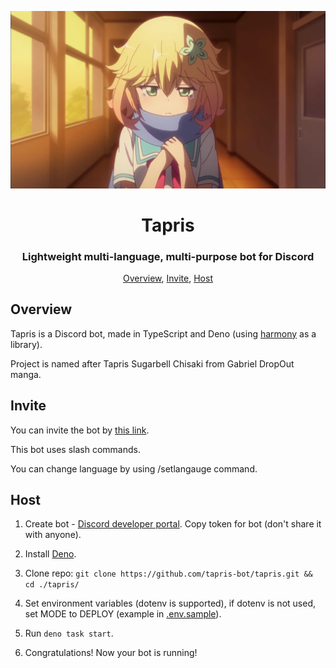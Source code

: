 <p align="center">
 <img src="assets/avatar.webp" alt="Bot avatar">
 <h1 align="center">Tapris</h1>
 <h3 align="center">Lightweight multi-language, multi-purpose bot for Discord</h3>
</p>

<p align="center">
 <a href="#overview">Overview</a>,
 <a href="#invite">Invite</a>,
 <a href="#host">Host</a>
</p>

## Overview

Tapris is a Discord bot, made in TypeScript and Deno (using
[harmony](https://github.com/harmonyland/harmony) as a library).

Project is named after Tapris Sugarbell Chisaki from Gabriel DropOut manga.

## Invite

You can invite the bot by [this link](https://tapris.tapnisu.ru/invite).

This bot uses slash commands.

You can change language by using /setlangauge command.

## Host

1. Create bot -
   [Discord developer portal](https://discord.com/developers/applications). Copy
   token for bot (don't share it with anyone).

2. Install [Deno](https://deno.land/manual/getting_started/installation).

3. Clone repo:
   `git clone https://github.com/tapris-bot/tapris.git && cd ./tapris/`

4. Set environment variables (dotenv is supported), if dotenv is not used, set MODE to DEPLOY (example in [.env.sample](.env.sample)).

5. Run `deno task start`.

6. Congratulations! Now your bot is running!

